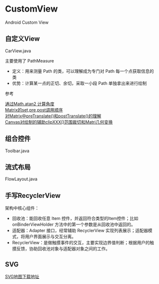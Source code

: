 # CustomView
Android Custom View

## 自定义View
CarView.java

主要使用了 PathMeasure
* 定义：用来测量 Path 的类，可以理解成为专门对 Path 每一个点获取信息的类
* 优势：计算某一点的正切、余切，采取一小段 Path 单独拿出来进行绘制

参考

[通过Math.atan2 计算角度](https://www.jianshu.com/p/9817e267925a)  
[Matrix的set,pre,post调用顺序](https://www.cnblogs.com/dyllove98/archive/2013/06/12/3132802.html)  
[对Matrix中preTranslate()和postTranslate()的理解](https://blog.csdn.net/programchangesworld/article/details/49078387)  
[Canvas对绘制的辅助clipXXX()范围裁切和Matri几何变换](https://hencoder.com/ui-1-4/)

## 组合控件
Toolbar.java

## 流式布局
FlowLayout.java

## 手写RecyclerView

架构中核心组件：
* 回收池：能回收任意 Item 控件，并返回符合类型的Item控件；比如 onBinderViewHolder 方法中的第一个参数是从回收池中返回的。
* 适配器：Adapter 接口，经常辅助 RecyclerView 实现列表展示；适配器模式，将用户界面展示与交互分离。
* RecyclerView：是做触摸事件的交互，主要实现边界值判断；根据用户的触摸反馈，协助回收池对象与适配器对象之间的工作。

## SVG
[SVG地图下载地址](https://www.amcharts.com/download/)